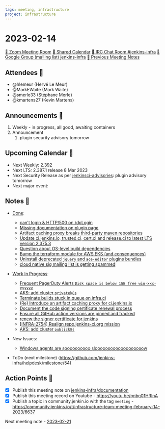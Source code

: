 ```yaml
---
tags: meeting, infrastructure
project: infrastructure
---
```

<!-- markdownlint-disable MD026-->

# 2023-02-14

[:movie_camera: Zoom Meeting Room](https://zoom.us/j/92454301214?pwd=aEVoUi9EanpaakN3L1ZxRlpDQk5Ddz09)
[:calendar: Shared Calendar](https://jenkins.io/event-calendar/)
[:speech_balloon: IRC Chat Room #jenkins-infra](https://jenkins.io/chat/#jenkins-infra)
[:email: Google Group (mailing list) jenkins-infra](https://groups.google.com/g/jenkins-infra)
[🧠 Previous Meeting Notes](https://github.com/jenkins-infra/documentation/blob/main/meetings/2023-02-07.md)

## Attendees 👥

<!-- Handles are community.jenkins.io handles -->
* @hlemeur (Hervé Le Meur)
* @MarkEWaite (Mark Waite)
* @smerle33 (Stéphane Merle)
* @kmartens27 (Kevin Martens)

## Announcements :loudspeaker:

1. Weekly - in progress, all good, awaiting containers
2. Announcement
    1. plugin security advisory tomorrow

## Upcoming Calendar 📆

* Next Weekly: 2.392
* Next LTS: 2.387.1 release 8 Mar 2023
* Next Security Release as per [jenkinsci-advisories](https://groups.google.com/g/jenkinsci-advisories): plugin advisory tomorrow
* Next major event:

## Notes :book:


* [Done](https://github.com/jenkins-infra/helpdesk/milestone/53?closed=1):

  * [can't login & HTTP/500 on /doLogin](https://github.com/jenkins-infra/helpdesk/issues/3385)
  * [Missing documentation on plugin page ](https://github.com/jenkins-infra/helpdesk/issues/3384)
  * [Artifact caching proxy breaks third-party maven repositories](https://github.com/jenkins-infra/helpdesk/issues/3382)
  * [Update ci.jenkins.io, trusted.ci, cert.ci and release.ci to latest LTS version 2.375.3](https://github.com/jenkins-infra/helpdesk/issues/3380)
  * [Question about OS-level build dependencies](https://github.com/jenkins-infra/helpdesk/issues/3375)
  * [Bump the terraform module for AWS EKS (and consequences)](https://github.com/jenkins-infra/helpdesk/issues/3305)
  * [Uninstall deprecated `jquery` and `ace-editor` plugins bundles](https://github.com/jenkins-infra/helpdesk/issues/3374)
  * [cloud native sig mailing list is getting spammed](https://github.com/jenkins-infra/helpdesk/issues/3377)

* [Work In Progress](https://github.com/jenkins-infra/helpdesk/milestone/53):

  * [Frequent PagerDuty Alerts `Disk space is below 1GB free win-xxx-yyyyyy`](https://github.com/jenkins-infra/helpdesk/issues/3359)
  * [AKS: add cluster `privatek8s`](https://github.com/jenkins-infra/helpdesk/issues/2844)
  * [Terminate builds stuck in queue on infra.ci](https://github.com/jenkins-infra/helpdesk/issues/3378)
  * [(Re) Introduce an artifact caching proxy for ci.jenkins.io](https://github.com/jenkins-infra/helpdesk/issues/2752)
  * [Document the code signing certificate renewal process](https://github.com/jenkins-infra/helpdesk/issues/3361)
  * [Ensure all GitHub action versions are pinned and tracked](https://github.com/jenkins-infra/helpdesk/issues/3355)
  * [renew the signer certificate for jenkins](https://github.com/jenkins-infra/helpdesk/issues/3323)
  * [[INFRA-2754] Realign repo.jenkins-ci.org mission](https://github.com/jenkins-infra/helpdesk/issues/2322)
  * [AKS: add cluster `publick8s`](https://github.com/jenkins-infra/helpdesk/issues/3351)

* New Issues:
  * [Windows agents are soooooooooo slooooooooooooooooooow](https://github.com/jenkins-infra/helpdesk/issues/3117)

* ToDo (next milestone) (https://github.com/jenkins-infra/helpdesk/milestone/54)

## Action Points :muscle:

<!-- How To: https://github.com/jenkins-infra/runbooks/tree/main/meetings -->
* [x] Publish this meeting note on [jenkins-infra/documentation](https://github.com/jenkins-infra/documentation) 
* [x] Publish this meeting record on Youtube - https://youtu.be/pnbq01HRlnA
* [x] Publish a topic in community.jenkin.io with the tag `meeting` - https://community.jenkins.io/t/infrastructure-team-meeting-february-14-2023/6637

Next meeting note - [2023-02-21](https://github.com/jenkins-infra/documentation/blob/main/meetings/2023-02-21.md) 